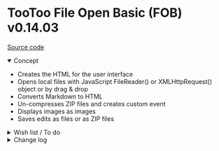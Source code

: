 # TooToo File Open Basic (FOB) v0.14.03

[Source code]( https://github.com/pushme-pullyou/tootoo14/blob/master/js-14-03/fob-file-open-basic/fob-file-open-basic.js )


<details open >

<summary>Concept</summary>

* Creates the HTML for the user interface
* Opens local files with JavaScript FileReader() or XMLHttpRequest() object or by drag & drop
* Converts Markdown to HTML
* Un-compresses ZIP files and creates custom event
* Displays images as images
* Saves edits as files or as ZIP files

<details>

<summary>Wish list / To do</summary>

* 2019-06-10 ~ Theo ~ Add display PDF files
* 2019-06-10 ~ Theo ~ Add new file capability


</details>

<details>

<summary>Change log</summary>

### 2019-06-26 ~ Theo

* C - FOB.js: Update parameters
* R - FOB.js: remove not-used commented code

Dealt with

* 2019-05-17 ~ Add create onload event
* 2019-01-15 ~ Theo ~ file save to file & save to ZIP module

### 2019-06-01 ~ Theo

* F - FOB.js: Add Json decider handler
* F - FOB.js: Add xml handler
* F - FOB.js: Add save to file


### 2019-05-29 ~ Theo

* D - FOB.html: Add load jsZip
* C - FOB: Update readme / description
* F - FOB.js: Add unzip to text

Dealt wih
* 2019-01-15 ~ Theo ~ file open ZIP, select and display contents module

### Previuosly

* 2019-02-07 ~ Simplify: remove content editable / save file - will re-add elsewhere
* 2019-01-15 ~ Add FOB.description variable and text
* 2019-01-15 ~ Add display FOB.description in pop-up and in test file
* 2019-01-14 ~ Add text here and there
* 2019-01-13 ~ Add link to status
* 2019-01-12 ~ Add cookbook HTML test script and read me file

</details>